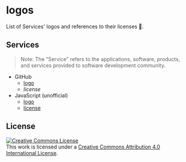 # logos
List of Services' logos and references to their licenses 📑.

## Services

> Note: The “Service” refers to the applications, software, products, and services provided to software development community.

- GitHub
  - [logo](https://github.com/logos)
  - _license_
- JavaScript (unofficial)
  - [logo](https://github.com/voodootikigod/logo.js/blob/master/js.svg)
  - [license](https://github.com/voodootikigod/logo.js/blob/master/LICENSE)

## License

<a rel="license" href="http://creativecommons.org/licenses/by/4.0/"><img alt="Creative Commons License" style="border-width:0" src="https://i.creativecommons.org/l/by/4.0/88x31.png" /></a><br />This work is licensed under a <a rel="license" href="http://creativecommons.org/licenses/by/4.0/">Creative Commons Attribution 4.0 International License</a>.
